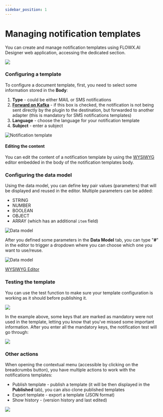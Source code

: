 ```yaml
---
sidebar_position: 1
---
```


# Managing notification templates

You can create and manage notification templates using FLOWX.AI Designer web application, accessing the dedicated section.

![](../../../../img/notif_overview.png)

### Configuring a template

To configure a document template, first, you need to select some information stored in the **Body**:

1. **Type** - could be either MAIL or SMS notifications
2. [**Forward on Kafka**](forwarding-notifications-to-an-external-system.md) - if this box is checked, the notification is not being sent directly by the plugin to the destination, but forwarded to another adapter (this is mandatory for SMS notifications templates)
3. **Language** - choose the language for your notification template
4. **Subject** - enter a subject

![Notification template](../../../../img/notifications_template.png)

#### Editing the content

You can edit the content of a notification template by using the [WYSIWYG](../../../wysiwyg.md) editor embedded in the body of the notification templates body.

### Configuring the data model

Using the data model, you can define key pair values (parameters) that will be displayed and reused in the editor. Multiple parameters can be added:

* STRING
* NUMBER
* BOOLEAN
* OBJECT
* ARRAY (which has an additional `item` field)


![Data model](../../../../img/notifications_data_model.png)

After you defined some parameters in the **Data Model** tab, you can type "**#**" in the editor to trigger a dropdown where you can choose which one you want to use/reuse.

![Data model](../../../../img/data_model1.gif)

[WYSIWYG Editor](../../../wysiwyg.md)

### Testing the template

You can use the test function to make sure your template configuration is working as it should before publishing it.

![](../../../../img/testing_notif_template.gif)

In the example above, some keys that are marked as mandatory were not used in the template, letting you know that you've missed some important information. After you enter all the mandatory keys, the notification test will go through:

![](../../../../img/notifications_email.png)

### Other actions

When opening the contextual menu (accessible by clicking on the breadcrumbs button), you have multiple actions to work with the notifications templates:

* Publish template - publish a template (it will be then displayed in the **Published** tab), you can also clone published templates
* Export template - export a template (JSON format)
* Show history - (version history and last edited)

![](../../../../img/notif_export_etc.png)